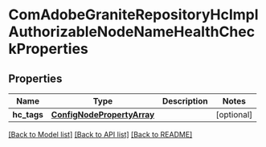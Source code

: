 # ComAdobeGraniteRepositoryHcImplAuthorizableNodeNameHealthCheckProperties

## Properties
Name | Type | Description | Notes
------------ | ------------- | ------------- | -------------
**hc_tags** | [**ConfigNodePropertyArray**](ConfigNodePropertyArray.md) |  | [optional] 

[[Back to Model list]](../README.md#documentation-for-models) [[Back to API list]](../README.md#documentation-for-api-endpoints) [[Back to README]](../README.md)


